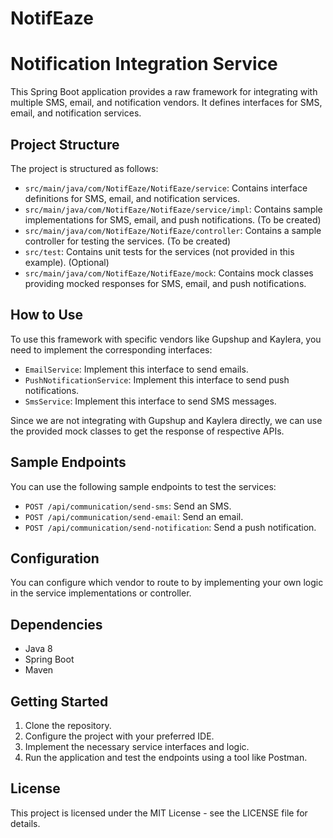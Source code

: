 # NotifEaze

# Notification Integration Service

This Spring Boot application provides a raw framework for integrating with multiple SMS, email, and notification vendors. It defines interfaces for SMS, email, and notification services.

## Project Structure

The project is structured as follows:

- `src/main/java/com/NotifEaze/NotifEaze/service`: Contains interface definitions for SMS, email, and notification services.
- `src/main/java/com/NotifEaze/NotifEaze/service/impl`: Contains sample implementations for SMS, email, and push notifications. (To be created)
- `src/main/java/com/NotifEaze/NotifEaze/controller`: Contains a sample controller for testing the services. (To be created)
- `src/test`: Contains unit tests for the services (not provided in this example). (Optional)
- `src/main/java/com/NotifEaze/NotifEaze/mock`: Contains mock classes providing mocked responses for SMS, email, and push notifications.

## How to Use

To use this framework with specific vendors like Gupshup and Kaylera, you need to implement the corresponding interfaces:

- `EmailService`: Implement this interface to send emails.
- `PushNotificationService`: Implement this interface to send push notifications.
- `SmsService`: Implement this interface to send SMS messages.

Since we are not integrating with Gupshup and Kaylera directly, we can use the provided mock classes to get the response of respective APIs.

## Sample Endpoints

You can use the following sample endpoints to test the services:

- `POST /api/communication/send-sms`: Send an SMS.
- `POST /api/communication/send-email`: Send an email.
- `POST /api/communication/send-notification`: Send a push notification.

## Configuration

You can configure which vendor to route to by implementing your own logic in the service implementations or controller.

## Dependencies

- Java 8
- Spring Boot
- Maven

## Getting Started

1. Clone the repository.
2. Configure the project with your preferred IDE.
3. Implement the necessary service interfaces and logic.
4. Run the application and test the endpoints using a tool like Postman.

## License

This project is licensed under the MIT License - see the LICENSE file for details.
